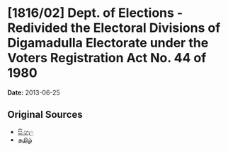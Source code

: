 # [1816/02] Dept. of Elections - Redivided the Electoral Divisions of Digamadulla Electorate under the Voters Registration Act No. 44 of 1980

**Date:** 2013-06-25

## Original Sources

- [සිංහල](https://documents.gov.lk/view/extra-gazettes/2013/6/1816-02_S.pdf)
- [தமிழ்](https://documents.gov.lk/view/extra-gazettes/2013/6/1816-02_T.pdf)
